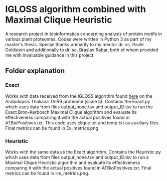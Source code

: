 # IGLOSS algorithm combined with Maximal Clique Heuristic

A research project in bioinformatics concerning analysis of protein motifs in various plant proteomes.
Codes were written in Python 3 as part of my master's thesis.
Special thanks primarily to my mentor dr. sc. Pavle Goldstein and additionally to dr. sc. Braslav Rabar, both of whom provided me with invaluable guidance in this project.

## Folder explanation

### Exact

Works with data received from the IGLOSS algorithm found [here](http://compbioserv.math.hr/igloss/) on the Arabidopsis Thaliana TAIR9 proteome (scale 5).
Contains the Exact.py which uses data from files output_none.tsv and output_ID.tsv to run the Exact Bron-Kerbosch Maximal Clique algorithm and evaluate its effectiveness comparing it with the actual positives found in ATBioPositives.txt.
This code uses clique.txt and temp.txt as auxiliary files.
Final metrics can be found in Ex_metrics.png

### Heuristic

Works with the same data as the Exact algorithm.
Contains the Heuristic.py which uses data from files output_none.tsv and output_ID.tsv to run a Maximal Clique Heuristic algorithm and evaluate its effectiveness comparing it with the actual positives found in ATBioPositives.txt.
Final metrics can be found in He_metrics.png.
